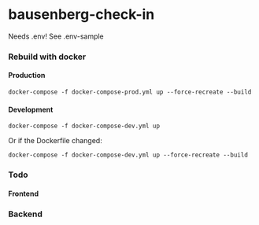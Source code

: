 # bausenberg-check-in

Needs .env! See .env-sample

### Rebuild with docker

#### Production

```
docker-compose -f docker-compose-prod.yml up --force-recreate --build
```

#### Development

```
docker-compose -f docker-compose-dev.yml up
```

Or if the Dockerfile changed:

```
docker-compose -f docker-compose-dev.yml up --force-recreate --build
```

### Todo

#### Frontend

### Backend


